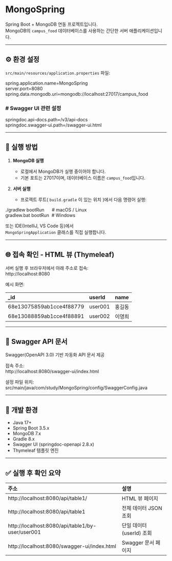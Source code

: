 # MongoSpring

Spring Boot + MongoDB 연동 프로젝트입니다.  
MongoDB의 `campus_food` 데이터베이스를 사용하는 간단한 서버 애플리케이션입니다.

---

## ⚙️ 환경 설정

`src/main/resources/application.properties` 파일:

spring.application.name=MongoSpring <br>
server.port=8080
spring.data.mongodb.uri=mongodb://localhost:27017/campus_food

### # Swagger UI 관련 설정
springdoc.api-docs.path=/v3/api-docs <br>
springdoc.swagger-ui.path=/swagger-ui.html

---

## 🚀 실행 방법

1. **MongoDB 실행**
    - 로컬에서 MongoDB가 실행 중이어야 합니다.
    - 기본 포트는 27017이며, 데이터베이스 이름은 `campus_food`입니다.

2. **서버 실행**
    - 프로젝트 루트( `build.gradle` 이 있는 위치 )에서 다음 명령어 실행:

./gradlew bootRun  &nbsp;&nbsp;&nbsp;&nbsp; # macOS / Linux <br>
gradlew.bat bootRun &nbsp;# Windows

또는 IDE(IntelliJ, VS Code 등)에서  
`MongoSpringApplication` 클래스를 직접 실행합니다.

---

## 🌐 접속 확인 - HTML 뷰 (Thymeleaf)

서버 실행 후 브라우저에서 아래 주소로 접속: <br>
http://localhost:8080

예시 화면:

|_id|userId|name|
|:---|:---|:---|
|68e13075859ab1cce4f88779 | user001 | 홍길동 |
| 68e13088859ab1cce4f88891 | user002 | 이영희 |


---

## 📘 Swagger API 문서

Swagger(OpenAPI 3.0) 기반 자동화 API 문서 제공

접속 주소: <br>
http://localhost:8080/swagger-ui/index.html

설정 파일 위치: <br>
src/main/java/com/study/MongoSpring/config/SwaggerConfig.java

---

## 🧩 개발 환경

- Java 17+
- Spring Boot 3.5.x
- MongoDB 7.x
- Gradle 8.x
- Swagger UI (springdoc-openapi 2.8.x)
- Thymeleaf 템플릿 엔진

---

## ✅ 실행 후 확인 요약

| 주소                                               |설명|
|:-------------------------------------------------|:---|
| http://localhost:8080/api/table1/                |HTML 뷰 페이지|
| http://localhost:8080/api/table1                 |전체 데이터 JSON 조회|
| http://localhost:8080/api/table1/by-user/user001 |단일 데이터(userId) 조회|
| http://localhost:8080/swagger-ui/index.html      |Swagger 문서 페이지|